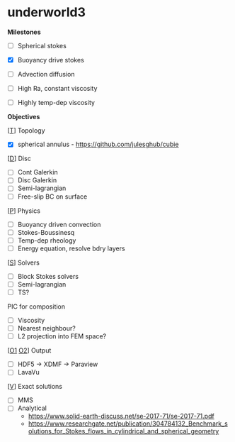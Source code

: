 # underworld3

**Milestones**

- [ ] Spherical stokes

- [x] Buoyancy drive stokes

- [ ] Advection diffusion

- [ ] High Ra, constant viscosity

- [ ] Highly temp-dep viscosity

**Objectives**

[[T](https://github.com/underworldcode/underworld3/blob/master/src/ex1.c#L174)] Topology 
- [x] spherical annulus - https://github.com/julesghub/cubie

[[D](https://github.com/underworldcode/underworld3/blob/master/src/ex1.c#L268)] Disc 
- [ ] Cont Galerkin
- [ ] Disc Galerkin
- [ ] Semi-lagrangian
- [ ] Free-slip BC on surface

[[P](https://github.com/underworldcode/underworld3/blob/master/src/ex1.c#L73)] Physics
- [ ] Buoyancy driven convection
- [ ] Stokes-Boussinesq
- [ ] Temp-dep rheology
- [ ] Energy equation, resolve bdry layers

[[S](https://github.com/underworldcode/underworld3/blob/master/src/ex1.c#L354)] Solvers
- [ ] Block Stokes solvers
- [ ] Semi-lagrangian
- [ ] TS?

PIC for composition
- [ ] Viscosity
- [ ] Nearest neighbour?
- [ ] L2 projection into FEM space?

[[O1](https://github.com/underworldcode/underworld3/blob/master/src/ex1.c#L218) [O2](https://github.com/underworldcode/underworld3/blob/master/src/ex1.c#L382)] Output
- [ ] HDF5 -> XDMF -> Paraview
- [ ] LavaVu

[[V](https://github.com/underworldcode/underworld3/blob/master/src/ex1.c#L35)] Exact solutions
- [ ] MMS
- [ ] Analytical 
  - https://www.solid-earth-discuss.net/se-2017-71/se-2017-71.pdf
  - https://www.researchgate.net/publication/304784132_Benchmark_solutions_for_Stokes_flows_in_cylindrical_and_spherical_geometry
